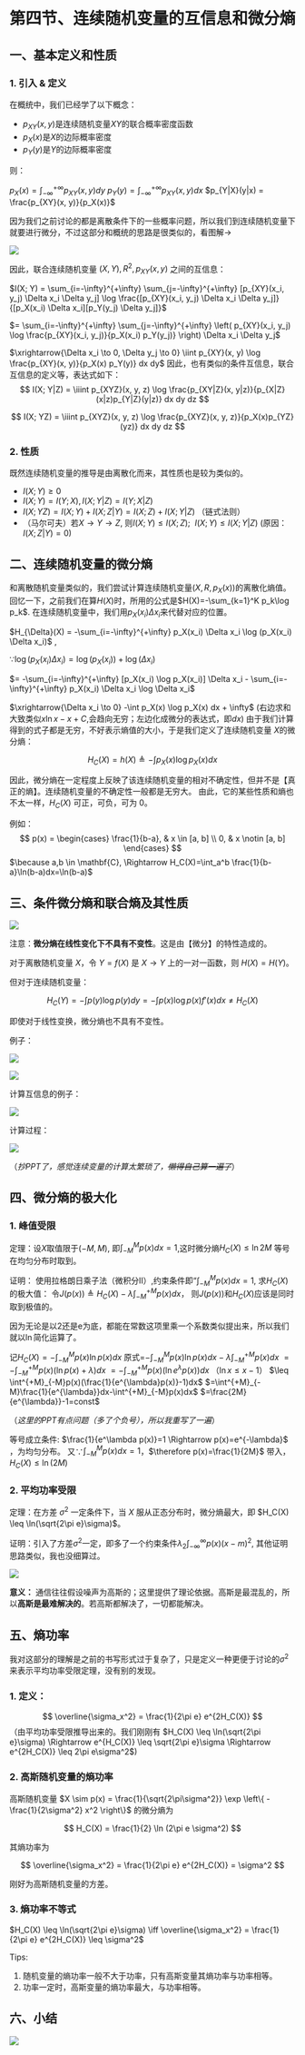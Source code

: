 # 第四节、连续随机变量的互信息和微分熵

## 一、基本定义和性质

### 1. 引入 & 定义

在概统中，我们已经学了以下概念：

- $p_{XY}(x, y)$是连续随机变量$XY$的联合概率密度函数
- $p_X(x)$是$X$的边际概率密度
- $p_Y(y)$是$Y$的边际概率密度

则：

$p_X(x) = \int_{-\infty}^{+\infty} p_{XY}(x, y) dy$
$p_Y(y) = \int_{-\infty}^{+\infty} p_{XY}(x, y) dx$
$p_{Y|X}(y|x) = \frac{p_{XY}(x, y)}{p_X(x)}$

因为我们之前讨论的都是离散条件下的一些概率问题，所以我们到连续随机变量下就要进行微分，不过这部分和概统的思路是很类似的，看图解$\rightarrow$

![](image/Pasted%20image%2020250329203151.png)

因此，联合连续随机变量 $(X, Y), R^2, p_{XY}(x, y)$ 之间的互信息：

$I(X; Y) = \sum_{i=-\infty}^{+\infty} \sum_{j=-\infty}^{+\infty} [p_{XY}(x_i, y_j) \Delta x_i \Delta y_j] \log \frac{[p_{XY}(x_i, y_j) \Delta x_i \Delta y_j]}{[p_X(x_i) \Delta x_i][p_Y(y_j) \Delta y_j]}$

$= \sum_{i=-\infty}^{+\infty} \sum_{j=-\infty}^{+\infty} \left( p_{XY}(x_i, y_j) \log \frac{p_{XY}(x_i, y_j)}{p_X(x_i) p_Y(y_j)} \right) \Delta x_i \Delta y_j$

$\xrightarrow{\Delta x_i \to 0, \Delta y_j \to 0} \iint p_{XY}(x, y) \log \frac{p_{XY}(x, y)}{p_X(x) p_Y(y)} dx dy$
因此，也有类似的条件互信息，联合互信息的定义等，表达式如下：
$$
I(X; Y|Z) = \iiint p_{XYZ}(x, y, z) \log \frac{p_{XY|Z}(x, y|z)}{p_{X|Z}(x|z)p_{Y|Z}(y|z)} dx dy dz
$$

$$
I(X; YZ) = \iiint p_{XYZ}(x, y, z) \log \frac{p_{XYZ}(x, y, z)}{p_X(x)p_{YZ}(yz)} dx dy dz
$$

### 2. 性质

既然连续随机变量的推导是由离散化而来，其性质也是较为类似的。

- $I(X;Y) \geq 0$ 
- $I(X;Y)=I(Y;X),I(X;Y|Z)=I(Y;X|Z)$
- $I(X;YZ)=I(X;Y)+I(X;Z|Y)=I(X;Z)+I(X;Y|Z)$ （链式法则）
- （马尔可夫）若$X \rightarrow Y \rightarrow Z$, 则$I(X;Y) \leq I(X;Z);\ \ I(X;Y)\leq I(X;Y|Z)$ (原因：$I(X;Z|Y)=0$)

## 二、连续随机变量的微分熵

和离散随机变量类似的，我们尝试计算连续随机变量$(X,R,p_X(x))$的离散化熵值。回忆一下，之前我们在算$H(X)$时，所用的公式是$H(X)=-\sum_{k=1}^K p_k\log p_k$. 
在连续随机变量中，我们用$p_X(x_i)\Delta x_i$来代替对应的位置。

$H_{\Delta}(X) = -\sum_{i=-\infty}^{+\infty} p_X(x_i) \Delta x_i \log (p_X(x_i) \Delta x_i)$ , 

$\because \log(p_X(x_i) \Delta x_i)=\log(p_X(x_i))+ \log(\Delta x_i)$

$= -\sum_{i=-\infty}^{+\infty} [p_X(x_i) \log p_X(x_i)] \Delta x_i - \sum_{i=-\infty}^{+\infty} p_X(x_i) \Delta x_i \log \Delta x_i$

$\xrightarrow{\Delta x_i \to 0} -\int p_X(x) \log p_X(x) dx + \infty$
(右边求和大致类似$x\ln x -x +C$,会趋向无穷；左边化成微分的表达式，即$dx$)
由于我们计算得到的式子都是无穷，不好表示熵值的大小，于是我们定义了连续随机变量 $X$的微分熵：

$$
H_C(X) = h(X) \triangleq -\int p_X(x) \log p_X(x) dx
$$

因此，微分熵在一定程度上反映了该连续随机变量的相对不确定性，但并不是【真正的熵】。连续随机变量的不确定性一般都是无穷大。
由此，它的某些性质和熵也不太一样，$H_C(X)$ 可正，可负，可为 0。

例如：
$$
p(x) = 
\begin{cases} 
\frac{1}{b-a}, & x \in [a, b] \\
0, & x \notin [a, b]
\end{cases}
$$
$\because a,b \in \mathbf{C}, \Rightarrow H_C(X)=\int_a^b \frac{1}{b-a}\ln(b-a)dx=\ln(b-a)$

## 三、条件微分熵和联合熵及其性质

![](image/Pasted%20image%2020250329211819.png)

注意：**微分熵在线性变化下不具有不变性**。这是由【微分】的特性造成的。

对于离散随机变量 $X$，令 $Y = f(X)$ 是 $X \rightarrow Y$ 上的一对一函数，则 $H(X) = H(Y)$。

但对于连续随机变量：

$$
H_C(Y) = -\int p(y) \log p(y) dy = -\int p(x) \log p(x) f'(x) dx \neq H_C(X)
$$

即使对于线性变换，微分熵也不具有不变性。

例子：

![](image/Pasted%20image%2020250329205519.png)

![](image/Pasted%20image%2020250329211917.png)

计算互信息的例子：

![](image/Pasted%20image%2020250329212158.png)

计算过程：

![](image/Pasted%20image%2020250329212218.png)

（*抄PPT了，感觉连续变量的计算太繁琐了，~~懒得自己算一遍了~~*）

## 四、微分熵的极大化

### 1. 峰值受限

定理：设$X$取值限于$(-M,M)$, 即$\int_{-M}^M p(x)dx=1$,这时微分熵$H_C(X)\leq \ln 2M$ 等号在均匀分布时取到。

证明：
使用拉格朗日乘子法（微积分II）,约束条件即“$\int_{-M}^M p(x)dx=1$, 求$H_C(X)$的极大值：
令$J(p(x)) \triangleq H_C(X) - \lambda \int_{-M}^{+M}p(x)dx$， 则$J(p(x))$和$H_C(X)$应该是同时取到极值的。

因为无论是以2还是e为底，都能在常数这项里乘一个系数类似提出来，所以我们就以$\ln$简化运算了。

记$H_C(X)=-\int_{-M}^M p(x)\ln p(x)dx$
原式=$-\int_{-M}^M p(x)\ln p(x)dx-\lambda \int_{-M}^{+M} p(x)dx$
$=-\int^{+M}_{-M}p(x)(\ln p(x)+\lambda)dx$
$=-\int^{+M}_{-M}p(x)(\ln e^{\lambda}p(x))dx$  （$\ln x \leq x-1$）
$\leq \int^{+M}_{-M}p(x)(\frac{1}{e^{\lambda}p(x)}-1)dx$
$=\int^{+M}_{-M}\frac{1}{e^{\lambda}}dx-\int^{+M}_{-M}p(x)dx$
$=\frac{2M}{e^{\lambda}}-1=const$

（*这里的PPT有点问题（多了个负号），所以我重写了一遍*）

等号成立条件: $\frac{1}{e^\lambda p(x)}=1 \Rightarrow p(x)=e^{-\lambda}$ ，为均匀分布。
又$\because$$\int_{-M}^M p(x)dx=1$，$\therefore p(x)=\frac{1}{2M}$ 带入，$H_C(X)\leq \ln(2M)$


### 2. 平均功率受限

定理：在方差 $\sigma^2$ 一定条件下，当 $X$ 服从正态分布时，微分熵最大，即 $H_C(X) \leq \ln(\sqrt{2\pi e}\sigma)$。

证明：引入了方差$\sigma^2$一定，即多了一个约束条件$\lambda_2\int_{-\infty}^{\infty}p(x)(x-m)^2$, 其他证明思路类似，我也没细算过。

![](image/Pasted%20image%2020250329214302.png)

**意义：** 通信往往假设噪声为高斯的；这里提供了理论依据。高斯是最混乱的，所以**高斯是最难解决的**。若高斯都解决了，一切都能解决。

## 五、熵功率

我对这部分的理解是之前的书写形式过于复杂了，只是定义一种更便于讨论的$\sigma^2$来表示平均功率受限定理，没有别的发现。
### 1. 定义：

$$
\overline{\sigma_x^2} = \frac{1}{2\pi e} e^{2H_C(X)}
$$
（由平均功率受限推导出来的。我们刚刚有 $H_C(X) \leq \ln(\sqrt{2\pi e}\sigma) \Rightarrow e^{H_C(X)} \leq \sqrt{2\pi e}\sigma \Rightarrow e^{2H_C(X)} \leq 2\pi e\sigma^2$)

### 2. 高斯随机变量的熵功率

高斯随机变量 $X \sim p(x) = \frac{1}{\sqrt{2\pi\sigma^2}} \exp \left\{ -\frac{1}{2\sigma^2} x^2 \right\}$ 的微分熵为

$$
H_C(X) = \frac{1}{2} \ln (2\pi e \sigma^2)
$$

其熵功率为

$$
\overline{\sigma_x^2} = \frac{1}{2\pi e} e^{2H_C(X)} = \sigma^2
$$

刚好为高斯随机变量的方差。

### 3. 熵功率不等式

$H_C(X) \leq \ln(\sqrt{2\pi e}\sigma)  \iff \overline{\sigma_x^2} = \frac{1}{2\pi e} e^{2H_C(X)} \leq \sigma^2$

Tips:

1. 随机变量的熵功率一般不大于功率，只有高斯变量其熵功率与功率相等。
2. 功率一定时，高斯变量的熵功率最大，与功率相等。

## 六、小结

![](image/Pasted%20image%2020250329215459.png)

